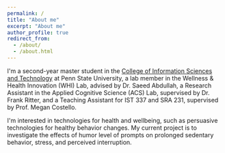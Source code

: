 ```yaml
---
permalink: /
title: "About me"
excerpt: "About me"
author_profile: true
redirect_from: 
  - /about/
  - /about.html
---
```


I'm a second-year master student in the [College of Information Sciences and Technology](https://ist.psu.edu/) at Penn State University, a lab member in the Wellness & Health Innovation (WHI) Lab, advised by Dr. Saeed Abdullah, a Research Assistant in the Applied Cognitive Science (ACS) Lab, supervised by Dr. Frank Ritter, and a Teaching Assistant for IST 337 and SRA 231, supervised by Prof. Megan Costello. 

I'm interested in technologies for health and wellbeing, such as persuasive technologies for healthy behavior changes. My current project is to investigate the effects of humor level of prompts on prolonged sedentary behavior, stress, and perceived interruption.


